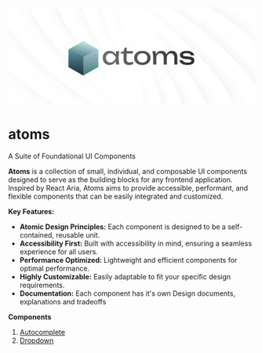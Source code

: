 <!-- @format -->

![Atoms poster](https://github.com/gokulcodes/atoms/blob/main/public/poster.png 'Atoms poster')

# atoms

A Suite of Foundational UI Components

**Atoms** is a collection of small, individual, and composable UI components designed to serve as the building blocks for any frontend application. Inspired by React Aria, Atoms aims to provide accessible, performant, and flexible components that can be easily integrated and customized.

**Key Features:**

- **Atomic Design Principles:** Each component is designed to be a self-contained, reusable unit.
- **Accessibility First:** Built with accessibility in mind, ensuring a seamless experience for all users.
- **Performance Optimized:** Lightweight and efficient components for optimal performance.
- **Highly Customizable:** Easily adaptable to fit your specific design requirements.
- **Documentation:** Each component has it's own Design documents, explanations and tradeoffs

**Components**

1. [Autocomplete](https://github.com/gokulcodes/atoms/blob/main/src/components/Autocomplete/README.md)
2. [Dropdown](https://github.com/gokulcodes/atoms/blob/main/src/components/Dropdown/README.md)
